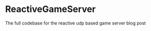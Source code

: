 ReactiveGameServer
==================

The full codebase for the reactive udp based game server blog post
